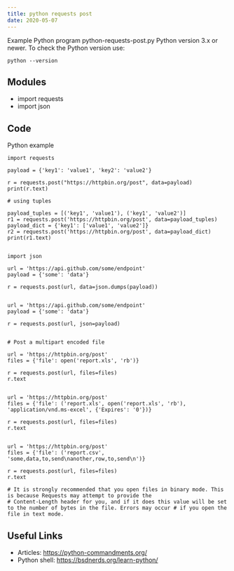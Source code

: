```yaml
---
title: python requests post
date: 2020-05-07
---
```

Example Python program python-requests-post.py
Python version 3.x or newer.
To check the Python version use:

    python --version

## Modules

* import requests
* import json

## Code

Python example

    import requests
    
    payload = {'key1': 'value1', 'key2': 'value2'}
    
    r = requests.post("https://httpbin.org/post", data=payload)
    print(r.text)
    
    # using tuples
    
    payload_tuples = [('key1', 'value1'), ('key1', 'value2')]
    r1 = requests.post('https://httpbin.org/post', data=payload_tuples)
    payload_dict = {'key1': ['value1', 'value2']}
    r2 = requests.post('https://httpbin.org/post', data=payload_dict)
    print(r1.text)
    
    
    import json
    
    url = 'https://api.github.com/some/endpoint'
    payload = {'some': 'data'}
    
    r = requests.post(url, data=json.dumps(payload))
    
    
    url = 'https://api.github.com/some/endpoint'
    payload = {'some': 'data'}
    
    r = requests.post(url, json=payload)
    
    
    # Post a multipart encoded file
    
    url = 'https://httpbin.org/post'
    files = {'file': open('report.xls', 'rb')}
    
    r = requests.post(url, files=files)
    r.text
    
    
    url = 'https://httpbin.org/post'
    files = {'file': ('report.xls', open('report.xls', 'rb'), 'application/vnd.ms-excel', {'Expires': '0'})}
    
    r = requests.post(url, files=files)
    r.text
    
    
    url = 'https://httpbin.org/post'
    files = {'file': ('report.csv', 'some,data,to,send\nanother,row,to,send\n')}
    
    r = requests.post(url, files=files)
    r.text
    
    # It is strongly recommended that you open files in binary mode. This is because Requests may attempt to provide the 
    # Content-Length header for you, and if it does this value will be set to the number of bytes in the file. Errors may occur # if you open the file in text mode.

## Useful Links

- Articles: https://python-commandments.org/
- Python shell: https://bsdnerds.org/learn-python/
